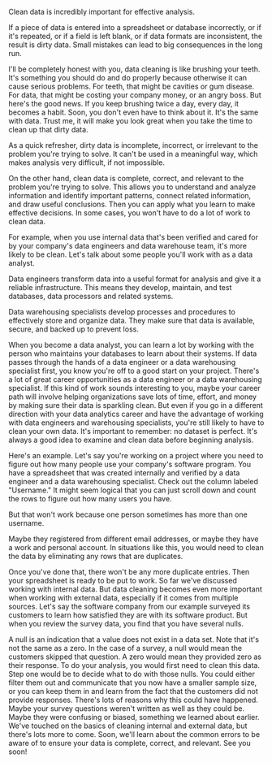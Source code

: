 
Clean data is incredibly important for effective analysis. 

If a piece of data is entered into a spreadsheet or database incorrectly, or if it's repeated, or if a field is left blank, or if data formats are inconsistent, the result is dirty data. Small mistakes can lead to big consequences in the long run. 

I'll be completely honest with you, data cleaning is like brushing your teeth. It's something you should do and do properly because otherwise it can cause serious problems. For teeth, that might be cavities or gum disease. For data, that might be costing your company money, or an angry boss. But here's the good news. If you keep brushing twice a day, every day, it becomes a habit. Soon, you don't even have to think about it. It's the same with data. Trust me, it will make you look great when you take the time to clean up that dirty data. 

As a quick refresher, dirty data is incomplete, incorrect, or irrelevant to the problem you're trying to solve. It can't be used in a meaningful way, which makes analysis very difficult, if not impossible. 

On the other hand, clean data is complete, correct, and relevant to the problem you're trying to solve. This allows you to understand and analyze information and identify important patterns, connect related information, and draw useful conclusions. Then you can apply what you learn to make effective decisions. In some cases, you won't have to do a lot of work to clean data. 

For example, when you use internal data that's been verified and cared for by your company's data engineers and data warehouse team, it's more likely to be clean. Let's talk about some people you'll work with as a data analyst. 

Data engineers transform data into a useful format for analysis and give it a reliable infrastructure. This means they develop, maintain, and test databases, data processors and related systems. 

Data warehousing specialists develop processes and procedures to effectively store and organize data. They make sure that data is available, secure, and backed up to prevent loss. 

When you become a data analyst, you can learn a lot by working with the person who maintains your databases to learn about their systems. If data passes through the hands of a data engineer or a data warehousing specialist first, you know you're off to a good start on your project. There's a lot of great career opportunities as a data engineer or a data warehousing specialist. If this kind of work sounds interesting to you, maybe your career path will involve helping organizations save lots of time, effort, and money by making sure their data is sparkling clean. But even if you go in a different direction with your data analytics career and have the advantage of working with data engineers and warehousing specialists, you're still likely to have to clean your own data. It's important to remember: no dataset is perfect. It's always a good idea to examine and clean data before beginning analysis. 

Here's an example. Let's say you're working on a project where you need to figure out how many people use your company's software program. You have a spreadsheet that was created internally and verified by a data engineer and a data warehousing specialist. Check out the column labeled "Username." It might seem logical that you can just scroll down and count the rows to figure out how many users you have.

But that won't work because one person sometimes has more than one username.

Maybe they registered from different email addresses, or maybe they have a work and personal account. In situations like this, you would need to clean the data by eliminating any rows that are duplicates.

Once you've done that, there won't be any more duplicate entries. Then your spreadsheet is ready to be put to work. So far we've discussed working with internal data. But data cleaning becomes even more important when working with external data, especially if it comes from multiple sources. Let's say the software company from our example surveyed its customers to learn how satisfied they are with its software product. But when you review the survey data, you find that you have several nulls.

A null is an indication that a value does not exist in a data set. Note that it's not the same as a zero. In the case of a survey, a null would mean the customers skipped that question. A zero would mean they provided zero as their response. To do your analysis, you would first need to clean this data. Step one would be to decide what to do with those nulls. You could either filter them out and communicate that you now have a smaller sample size, or you can keep them in and learn from the fact that the customers did not provide responses. There's lots of reasons why this could have happened. Maybe your survey questions weren't written as well as they could be. Maybe they were confusing or biased, something we learned about earlier. We've touched on the basics of cleaning internal and external data, but there's lots more to come. Soon, we'll learn about the common errors to be aware of to ensure your data is complete, correct, and relevant. See you soon!